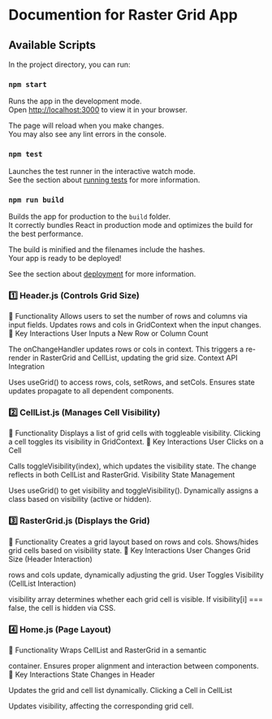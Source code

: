 # Documention for Raster Grid App

## Available Scripts

In the project directory, you can run:

### `npm start`

Runs the app in the development mode.\
Open [http://localhost:3000](http://localhost:3000) to view it in your browser.

The page will reload when you make changes.\
You may also see any lint errors in the console.

### `npm test`

Launches the test runner in the interactive watch mode.\
See the section about [running tests](https://facebook.github.io/create-react-app/docs/running-tests) for more information.

### `npm run build`

Builds the app for production to the `build` folder.\
It correctly bundles React in production mode and optimizes the build for the best performance.

The build is minified and the filenames include the hashes.\
Your app is ready to be deployed!

See the section about [deployment](https://facebook.github.io/create-react-app/docs/deployment) for more information.

### 1️⃣ Header.js (Controls Grid Size)

📍 Functionality
Allows users to set the number of rows and columns via input fields.
Updates rows and cols in GridContext when the input changes.
📍 Key Interactions
User Inputs a New Row or Column Count

The onChangeHandler updates rows or cols in context.
This triggers a re-render in RasterGrid and CellList, updating the grid size.
Context API Integration

Uses useGrid() to access rows, cols, setRows, and setCols.
Ensures state updates propagate to all dependent components.

### 2️⃣ CellList.js (Manages Cell Visibility)

📍 Functionality
Displays a list of grid cells with toggleable visibility.
Clicking a cell toggles its visibility in GridContext.
📍 Key Interactions
User Clicks on a Cell

Calls toggleVisibility(index), which updates the visibility state.
The change reflects in both CellList and RasterGrid.
Visibility State Management

Uses useGrid() to get visibility and toggleVisibility().
Dynamically assigns a class based on visibility (active or hidden).

### 3️⃣ RasterGrid.js (Displays the Grid)

📍 Functionality
Creates a grid layout based on rows and cols.
Shows/hides grid cells based on visibility state.
📍 Key Interactions
User Changes Grid Size (Header Interaction)

rows and cols update, dynamically adjusting the grid.
User Toggles Visibility (CellList Interaction)

visibility array determines whether each grid cell is visible.
If visibility[i] === false, the cell is hidden via CSS.

### 4️⃣ Home.js (Page Layout)

📍 Functionality
Wraps CellList and RasterGrid in a semantic <main> container.
Ensures proper alignment and interaction between components.
📍 Key Interactions
State Changes in Header

Updates the grid and cell list dynamically.
Clicking a Cell in CellList

Updates visibility, affecting the corresponding grid cell.
